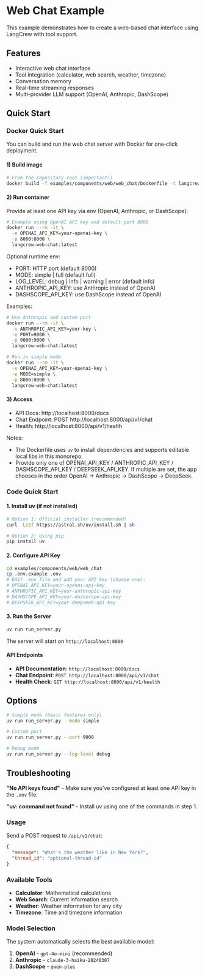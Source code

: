 # Web Chat Example

This example demonstrates how to create a web-based chat interface using LangCrew with tool support.

## Features

- Interactive web chat interface
- Tool integration (calculator, web search, weather, timezone)
- Conversation memory
- Real-time streaming responses
- Multi-provider LLM support (OpenAI, Anthropic, DashScope)

## Quick Start

### Docker Quick Start

You can build and run the web chat server with Docker for one‑click deployment.

#### 1) Build image
```bash
# From the repository root (important!)
docker build -f examples/components/web/web_chat/Dockerfile -t langcrew-web-chat:latest .
```

#### 2) Run container
Provide at least one API key via env (OpenAI, Anthropic, or DashScope):
```bash
# Example using OpenAI API key and default port 8000
docker run --rm -it \
  -e OPENAI_API_KEY=your-openai-key \
  -p 8000:8000 \
  langcrew-web-chat:latest
```

Optional runtime env:
- PORT: HTTP port (default 8000)
- MODE: simple | full (default full)
- LOG_LEVEL: debug | info | warning | error (default info)
- ANTHROPIC_API_KEY: use Anthropic instead of OpenAI
- DASHSCOPE_API_KEY: use DashScope instead of OpenAI

Examples:
```bash
# Use Anthropic and custom port
docker run --rm -it \
  -e ANTHROPIC_API_KEY=your-key \
  -e PORT=9000 \
  -p 9000:9000 \
  langcrew-web-chat:latest

# Run in simple mode
docker run --rm -it \
  -e OPENAI_API_KEY=your-openai-key \
  -e MODE=simple \
  -p 8000:8000 \
  langcrew-web-chat:latest
```

#### 3) Access
- API Docs: http://localhost:8000/docs
- Chat Endpoint: POST http://localhost:8000/api/v1/chat
- Health: http://localhost:8000/api/v1/health

Notes:
- The Dockerfile uses `uv` to install dependencies and supports editable local libs in this monorepo.
- Provide only one of OPENAI_API_KEY / ANTHROPIC_API_KEY / DASHSCOPE_API_KEY / DEEPSEEK_API_KEY. If multiple are set, the app chooses in the order OpenAI → Anthropic → DashScope → DeepSeek. 

### Code Quick Start

#### 1. Install uv (if not installed)
```bash
# Option 1: Official installer (recommended)
curl -LsSf https://astral.sh/uv/install.sh | sh

# Option 2: Using pip
pip install uv
```

#### 2. Configure API Key
```bash
cd examples/components/web/web_chat
cp .env.example .env
# Edit .env file and add your API key (choose one):
# OPENAI_API_KEY=your-openai-api-key
# ANTHROPIC_API_KEY=your-anthropic-api-key  
# DASHSCOPE_API_KEY=your-dashscope-api-key
# DEEPSEEK_API_KEY=your-deepseek-api-key
```

#### 3. Run the Server
```bash
uv run run_server.py
```


The server will start on `http://localhost:8000`

#### API Endpoints

- **API Documentation**: `http://localhost:8000/docs`
- **Chat Endpoint**: `POST http://localhost:8000/api/v1/chat`
- **Health Check**: `GET http://localhost:8000/api/v1/health`

## Options

```bash
# Simple mode (basic features only)
uv run run_server.py --mode simple

# Custom port
uv run run_server.py --port 9000

# Debug mode
uv run run_server.py --log-level debug
```

## Troubleshooting

**"No API keys found"** - Make sure you've configured at least one API key in the `.env` file.

**"uv: command not found"** - Install uv using one of the commands in step 1.

### Usage

Send a POST request to `/api/v1/chat`:

```json
{
  "message": "What's the weather like in New York?",
  "thread_id": "optional-thread-id"
}
```

### Available Tools

- **Calculator**: Mathematical calculations
- **Web Search**: Current information search
- **Weather**: Weather information for any city
- **Timezone**: Time and timezone information


### Model Selection

The system automatically selects the best available model:
1. **OpenAI** - `gpt-4o-mini` (recommended)
2. **Anthropic** - `claude-3-haiku-20240307`
3. **DashScope** - `qwen-plus` 